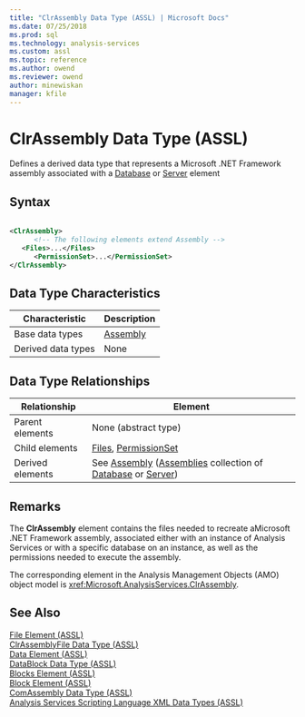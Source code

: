 ```yaml
---
title: "ClrAssembly Data Type (ASSL) | Microsoft Docs"
ms.date: 07/25/2018
ms.prod: sql
ms.technology: analysis-services
ms.custom: assl
ms.topic: reference
ms.author: owend
ms.reviewer: owend
author: minewiskan
manager: kfile
---
```

# ClrAssembly Data Type (ASSL)

  Defines a derived data type that represents a Microsoft .NET Framework assembly associated with a [Database](objects/database-element-assl.md) or [Server](objects/server-element-assl.md) element  
  
## Syntax  
  
```xml  
  
<ClrAssembly>  
      <!-- The following elements extend Assembly -->  
   <Files>...</Files>  
      <PermissionSet>...</PermissionSet>  
</ClrAssembly>  
```  
  
## Data Type Characteristics  
  
|Characteristic|Description|  
|--------------------|-----------------|  
|Base data types|[Assembly](objects/assembly-element-assl.md)|  
|Derived data types|None|  
  
## Data Type Relationships  
  
|Relationship|Element|  
|------------------|-------------|  
|Parent elements|None (abstract type)|  
|Child elements|[Files](collections/files-element-assl.md), [PermissionSet](properties/permissionset-element-assl.md)|  
|Derived elements|See [Assembly](objects/assembly-element-assl.md) ([Assemblies](collections/assemblies-element-assl.md) collection of [Database](objects/database-element-assl.md) or [Server](objects/server-element-assl.md))|  
  
## Remarks  
 The **ClrAssembly** element contains the files needed to recreate aMicrosoft .NET Framework assembly, associated either with an instance of Analysis Services or with a specific database on an instance, as well as the permissions needed to execute the assembly.  
  
 The corresponding element in the Analysis Management Objects (AMO) object model is <xref:Microsoft.AnalysisServices.ClrAssembly>.  
  
## See Also  
 [File Element &#40;ASSL&#41;](objects/file-element-assl.md)   
 [ClrAssemblyFile Data Type &#40;ASSL&#41;](clrassemblyfile-data-type-assl.md)   
 [Data Element &#40;ASSL&#41;](objects/data-element-assl.md)   
 [DataBlock Data Type &#40;ASSL&#41;](datablock-data-type-assl.md)   
 [Blocks Element &#40;ASSL&#41;](collections/blocks-element-assl.md)   
 [Block Element &#40;ASSL&#41;](objects/block-element-assl.md)   
 [ComAssembly Data Type &#40;ASSL&#41;](comassembly-data-type-assl.md)   
 [Analysis Services Scripting Language XML Data Types &#40;ASSL&#41;](analysis-services-scripting-language-xml-data-types-assl.md)  
  
  

